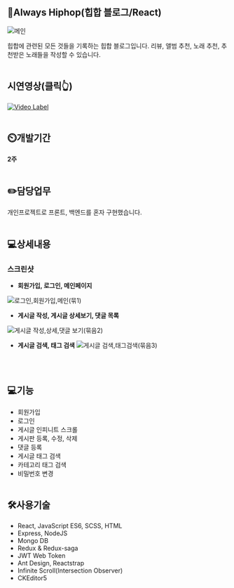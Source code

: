 ## 👏Always Hiphop(힙합 블로그/React)

![메인](https://user-images.githubusercontent.com/51365114/144704181-7922ccc2-15ac-456f-8377-ad49f2f36b7e.PNG)

힙합에 관련된 모든 것들을 기록하는 힙합 블로그입니다.
리뷰, 앨범 추천, 노래 추천, 추천받은 노래들을 작성할 수 있습니다.
<br/><br/>


## 시연영상(클릭👆)
[![Video Label](http://img.youtube.com/vi/QRObh9wZIEI/0.jpg)](https://youtu.be/QRObh9wZIEI)
<br/><br/>

## ⏲️개발기간

**2주**
<br/><br/>

## ✏️담당업무

개인프로젝트로 프론트, 백엔드를 혼자 구현했습니다.
<br/><br/>

## 💻상세내용

### 스크린샷


- **회원가입, 로그인, 메인페이지**

![로그인,회원가입,메인(묶1)](https://user-images.githubusercontent.com/51365114/144708706-bb04be24-c038-4718-a4b7-c52745c02596.PNG)
<br/>

- **게시글 작성, 게시글 상세보기, 댓글 목록**

 ![게시글 작성,상세,댓글 보기(묶음2)](https://user-images.githubusercontent.com/51365114/144708705-2e58f65f-0bd9-4210-8245-f20ba64e3d39.PNG)
 <br/>

- **게시글 검색, 태그 검색**
![게시글 검색,태그검색(묶음3)](https://user-images.githubusercontent.com/51365114/144708707-c9892480-6ceb-4070-b242-fb76295366c0.PNG)

<br/><br/>

## 💻기능

- 회원가입
- 로그인
- 게시글 인피니트 스크롤
- 게시판 등록, 수정, 삭제
- 댓글 등록
- 게시글 태그 검색
- 카테고리 태그 검색
- 비밀번호 변경
<br/><br/>

## 🛠️사용기술

- React, JavaScript ES6, SCSS, HTML
- Express, NodeJS
- Mongo DB
- Redux & Redux-saga
- JWT Web Token
- Ant Design, Reactstrap
- Infinite Scroll(Intersection Observer)
- CKEditor5
